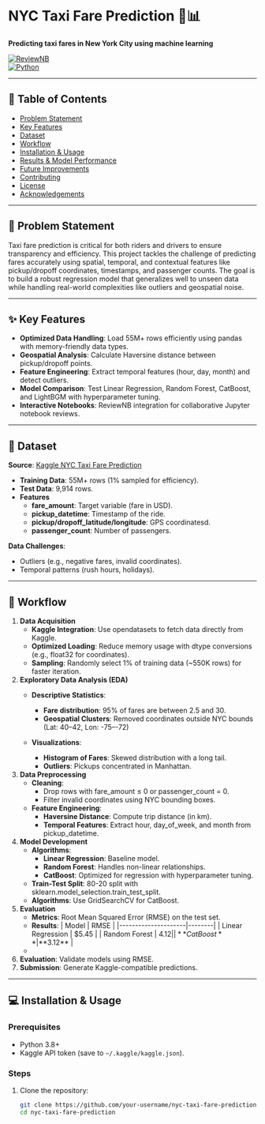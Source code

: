 # NYC Taxi Fare Prediction 🚕📊  
**Predicting taxi fares in New York City using machine learning**  

[![ReviewNB](https://img.shields.io/badge/ReviewNB-Interactive_Code_Review-00A98F?style=for-the-badge&logo=jupyter)](https://www.reviewnb.com/github/your-username/nyc-taxi-fare-prediction)  
[![Python](https://img.shields.io/badge/Python-3.8%2B-blue?logo=python)](https://www.python.org/)  

---

## 📌 Table of Contents  
- [Problem Statement](#-problem-statement)  
- [Key Features](#-key-features)  
- [Dataset](#-dataset)  
- [Workflow](#-workflow)  
- [Installation & Usage](#-installation--usage)  
- [Results & Model Performance](#-results--model-performance)  
- [Future Improvements](#-future-improvements)  
- [Contributing](#-contributing)  
- [License](#-license)  
- [Acknowledgements](#-acknowledgements)  

---

## 🎯 Problem Statement  
Taxi fare prediction is critical for both riders and drivers to ensure transparency and efficiency. This project tackles the challenge of predicting fares accurately using spatial, temporal, and contextual features like pickup/dropoff coordinates, timestamps, and passenger counts. The goal is to build a robust regression model that generalizes well to unseen data while handling real-world complexities like outliers and geospatial noise.

---

## ✨ Key Features  
- **Optimized Data Handling**: Load 55M+ rows efficiently using pandas with memory-friendly data types.  
- **Geospatial Analysis**: Calculate Haversine distance between pickup/dropoff points.
- **Feature Engineering**: Extract temporal features (hour, day, month) and detect outliers.  
- **Model Comparison**: Test Linear Regression, Random Forest, CatBoost, and LightBGM with hyperparameter tuning.  
- **Interactive Notebooks**: ReviewNB integration for collaborative Jupyter notebook reviews.

---

## 📂 Dataset  
**Source**: [Kaggle NYC Taxi Fare Prediction](https://www.kaggle.com/c/new-york-city-taxi-fare-prediction)  
- **Training Data**: 55M+ rows (1% sampled for efficiency).  
- **Test Data**: 9,914 rows.
- **Features**
  - **fare_amount**: Target variable (fare in USD).
  - **pickup_datetime**: Timestamp of the ride.
  - **pickup/dropoff_latitude/longitude**: GPS coordinatesd.
  - **passenger_count**: Number of passengers.    
  

**Data Challenges**:  
- Outliers (e.g., negative fares, invalid coordinates).  
- Temporal patterns (rush hours, holidays).  

---

## 🔄 Workflow  
1. **Data Acquisition**
   - **Kaggle Integration**: Use opendatasets to fetch data directly from Kaggle.
   - **Optimized Loading**: Reduce memory usage with dtype conversions (e.g., float32 for coordinates).
   - **Sampling**: Randomly select 1% of training data (~550K rows) for faster iteration.   
2. **Exploratory Data Analysis (EDA)**
   - **Descriptive Statistics**:
     - **Fare distribution**: 95% of fares are between 2.5 and 30.
     - **Geospatial Clusters**: Removed coordinates outside NYC bounds (Lat: 40–42, Lon: -75–-72)
    
   - **Visualizations**:
     - **Histogram of Fares**: Skewed distribution with a long tail.
     - **Outliers**: Pickups concentrated in Manhattan.
3. **Data Preprocessing**
   - **Cleaning**:
     - Drop rows with fare_amount ≤ 0 or passenger_count = 0.
     - Filter invalid coordinates using NYC bounding boxes.
   - **Feature Engineering**:
     - **Haversine Distance**: Compute trip distance (in km).
     - **Temporal Features**: Extract hour, day_of_week, and month from pickup_datetime.
4. **Model Development**
     - **Algorithms**:   
       - **Linear Regression**: Baseline model.
       - **Random Forest**: Handles non-linear relationships.
       - **CatBoost**: Optimized for regression with hyperparameter tuning.
     - **Train-Test Split**: 80-20 split with sklearn.model_selection.train_test_split.
     - **Algorithms**: Use GridSearchCV for CatBoost.
5. **Evaluation**
   - **Metrics**: Root Mean Squared Error (RMSE) on the test set.
   - **Results**:
    | Model               | RMSE   |
    |---------------------|--------|
    | Linear Regression   | $5.45  |
    | Random Forest       | $4.12  |
    | **CatBoost**        | **$3.12** |  
   -    
6. **Evaluation**: Validate models using RMSE.  
7. **Submission**: Generate Kaggle-compatible predictions.  

---

## 💻 Installation & Usage  
### Prerequisites  
- Python 3.8+  
- Kaggle API token (save to `~/.kaggle/kaggle.json`).  

### Steps  
1. Clone the repository:  
   ```bash
   git clone https://github.com/your-username/nyc-taxi-fare-prediction.git
   cd nyc-taxi-fare-prediction
